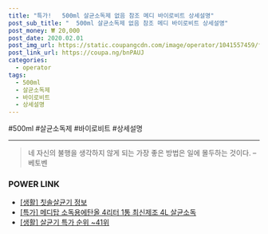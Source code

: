 ```yaml
--- 
title: "특가!   500ml 살균소독제 없음 참조 메디 바이로비트 상세설명" 
post_sub_title: "  500ml 살균소독제 없음 참조 메디 바이로비트 상세설명" 
post_money: ₩ 20,000 
post_date: 2020.02.01 
post_img_url: https://static.coupangcdn.com/image/operator/1041557459/fd9cf6a0-1a45-b223-1339-e1a3d0927bbe.jpg 
post_link_url: https://coupa.ng/bnPAUJ 
categories: 
  - operator 
tags: 
  - 500ml 
  - 살균소독제 
  - 바이로비트 
  - 상세설명 
--- 
```

  #500ml #살균소독제 #바이로비트 #상세설명 
<hr> 

> 네 자신의 불행을 생각하지 않게 되는 가장 좋은 방법은 일에 몰두하는 것이다. – 베토벤 


### POWER LINK

* <a href="https://blog.naver.com/sakai111/221762328136" target="_blank"> [생활] 칫솔살균기 정보 </a>
* <a href="https://blog.naver.com/santokki14/221791365200" target="_blank">[특가] 메디탑 소독용에탄올 4리터 1통 최신제조 4L 살균소독</a>
* <a href="https://blog.naver.com/sakai111/221792141502" target="_blank"> [생활] 살균기 특가 순위 ~41위</a>
